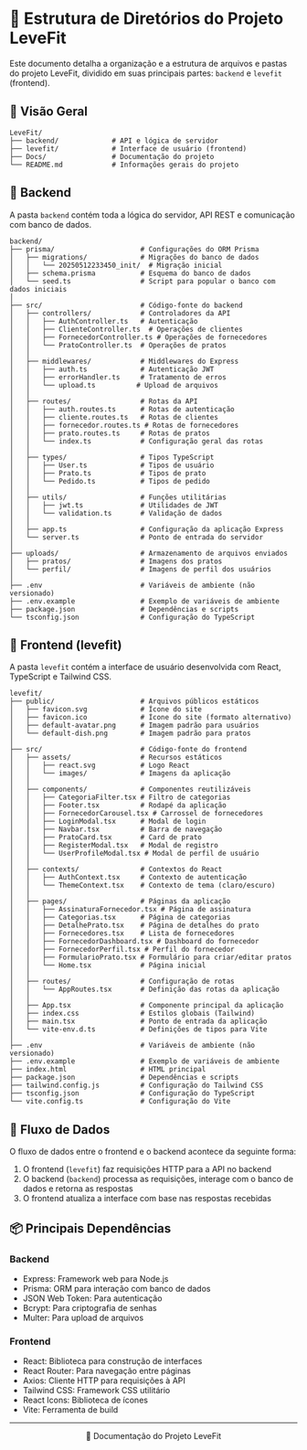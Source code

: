 # 📂 Estrutura de Diretórios do Projeto LeveFit

Este documento detalha a organização e a estrutura de arquivos e pastas do projeto LeveFit, dividido em suas principais partes: `backend` e `levefit` (frontend).

## 🌳 Visão Geral

```
LeveFit/
├── backend/             # API e lógica de servidor
├── levefit/             # Interface de usuário (frontend)
├── Docs/                # Documentação do projeto
└── README.md            # Informações gerais do projeto
```

## 📁 Backend

A pasta `backend` contém toda a lógica do servidor, API REST e comunicação com banco de dados.

```
backend/
├── prisma/                     # Configurações do ORM Prisma
│   ├── migrations/             # Migrações do banco de dados
│   │   └── 20250512233450_init/  # Migração inicial
│   ├── schema.prisma           # Esquema do banco de dados
│   └── seed.ts                 # Script para popular o banco com dados iniciais
│
├── src/                        # Código-fonte do backend
│   ├── controllers/            # Controladores da API
│   │   ├── AuthController.ts   # Autenticação
│   │   ├── ClienteController.ts  # Operações de clientes
│   │   ├── FornecedorController.ts # Operações de fornecedores
│   │   └── PratoController.ts  # Operações de pratos
│   │
│   ├── middlewares/            # Middlewares do Express
│   │   ├── auth.ts             # Autenticação JWT
│   │   ├── errorHandler.ts     # Tratamento de erros
│   │   └── upload.ts          # Upload de arquivos
│   │
│   ├── routes/                 # Rotas da API
│   │   ├── auth.routes.ts      # Rotas de autenticação
│   │   ├── cliente.routes.ts   # Rotas de clientes
│   │   ├── fornecedor.routes.ts # Rotas de fornecedores
│   │   ├── prato.routes.ts     # Rotas de pratos
│   │   └── index.ts            # Configuração geral das rotas
│   │
│   ├── types/                  # Tipos TypeScript
│   │   ├── User.ts             # Tipos de usuário
│   │   ├── Prato.ts            # Tipos de prato
│   │   └── Pedido.ts           # Tipos de pedido
│   │
│   ├── utils/                  # Funções utilitárias
│   │   ├── jwt.ts              # Utilidades de JWT
│   │   └── validation.ts       # Validação de dados
│   │
│   ├── app.ts                  # Configuração da aplicação Express
│   └── server.ts               # Ponto de entrada do servidor
│
├── uploads/                    # Armazenamento de arquivos enviados
│   ├── pratos/                 # Imagens dos pratos
│   └── perfil/                 # Imagens de perfil dos usuários
│
├── .env                        # Variáveis de ambiente (não versionado)
├── .env.example                # Exemplo de variáveis de ambiente
├── package.json                # Dependências e scripts
└── tsconfig.json               # Configuração do TypeScript
```

## 📱 Frontend (levefit)

A pasta `levefit` contém a interface de usuário desenvolvida com React, TypeScript e Tailwind CSS.

```
levefit/
├── public/                     # Arquivos públicos estáticos
│   ├── favicon.svg             # Ícone do site
│   ├── favicon.ico             # Ícone do site (formato alternativo)
│   ├── default-avatar.png      # Imagem padrão para usuários
│   └── default-dish.png        # Imagem padrão para pratos
│
├── src/                        # Código-fonte do frontend
│   ├── assets/                 # Recursos estáticos
│   │   ├── react.svg           # Logo React
│   │   └── images/             # Imagens da aplicação
│   │
│   ├── components/             # Componentes reutilizáveis
│   │   ├── CategoriaFilter.tsx # Filtro de categorias
│   │   ├── Footer.tsx          # Rodapé da aplicação
│   │   ├── FornecedorCarousel.tsx # Carrossel de fornecedores
│   │   ├── LoginModal.tsx      # Modal de login
│   │   ├── Navbar.tsx          # Barra de navegação
│   │   ├── PratoCard.tsx       # Card de prato
│   │   ├── RegisterModal.tsx   # Modal de registro
│   │   └── UserProfileModal.tsx # Modal de perfil de usuário
│   │
│   ├── contexts/               # Contextos do React
│   │   ├── AuthContext.tsx     # Contexto de autenticação
│   │   └── ThemeContext.tsx    # Contexto de tema (claro/escuro)
│   │
│   ├── pages/                  # Páginas da aplicação
│   │   ├── AssinaturaFornecedor.tsx # Página de assinatura
│   │   ├── Categorias.tsx      # Página de categorias
│   │   ├── DetalhePrato.tsx    # Página de detalhes do prato
│   │   ├── Fornecedores.tsx    # Lista de fornecedores
│   │   ├── FornecedorDashboard.tsx # Dashboard do fornecedor
│   │   ├── FornecedorPerfil.tsx # Perfil do fornecedor
│   │   ├── FormularioPrato.tsx # Formulário para criar/editar pratos
│   │   └── Home.tsx            # Página inicial
│   │
│   ├── routes/                 # Configuração de rotas
│   │   └── AppRoutes.tsx       # Definição das rotas da aplicação
│   │
│   ├── App.tsx                 # Componente principal da aplicação
│   ├── index.css               # Estilos globais (Tailwind)
│   ├── main.tsx                # Ponto de entrada da aplicação
│   └── vite-env.d.ts           # Definições de tipos para Vite
│
├── .env                        # Variáveis de ambiente (não versionado)
├── .env.example                # Exemplo de variáveis de ambiente
├── index.html                  # HTML principal
├── package.json                # Dependências e scripts
├── tailwind.config.js          # Configuração do Tailwind CSS
├── tsconfig.json               # Configuração do TypeScript
└── vite.config.ts              # Configuração do Vite
```

## 🔄 Fluxo de Dados

O fluxo de dados entre o frontend e o backend acontece da seguinte forma:

1. O frontend (`levefit`) faz requisições HTTP para a API no backend
2. O backend (`backend`) processa as requisições, interage com o banco de dados e retorna as respostas
3. O frontend atualiza a interface com base nas respostas recebidas

## 📦 Principais Dependências

### Backend

- Express: Framework web para Node.js
- Prisma: ORM para interação com banco de dados
- JSON Web Token: Para autenticação
- Bcrypt: Para criptografia de senhas
- Multer: Para upload de arquivos

### Frontend

- React: Biblioteca para construção de interfaces
- React Router: Para navegação entre páginas
- Axios: Cliente HTTP para requisições à API
- Tailwind CSS: Framework CSS utilitário
- React Icons: Biblioteca de ícones
- Vite: Ferramenta de build

---

<div align="center">
  <p>📄 Documentação do Projeto LeveFit</p>
</div>
